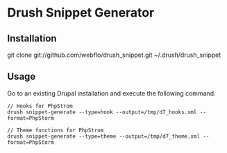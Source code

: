 # Drush Snippet Generator

## Installation

git clone git://github.com/webflo/drush_snippet.git ~/.drush/drush_snippet

## Usage

Go to an existing Drupal installation and execute the following command.

    // Hooks for PhpStrom
    drush snippet-generate --type=hook --output=/tmp/d7_hooks.xml --format=PhpStorm

    // Theme functions for PhpStrom
    drush snippet-generate --type=theme --output=/tmp/d7_theme.xml --format=PhpStorm
